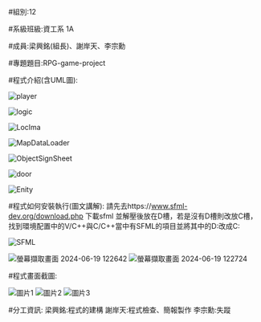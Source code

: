 #組別:12

#系級班級:資工系 1A

#成員:梁興銘(組長)、謝岸天、李宗勳

#專題題目:RPG-game-project

#程式介紹(含UML圖):

![player](https://github.com/Grooi/RPG-game-project-/assets/165006213/71787147-e3db-4863-8aa0-5c52b4c36208)

![logic](https://github.com/Grooi/RPG-game-project-/assets/165006213/f28a86e2-4f25-4be2-bb65-e6cf60074668)

![LocIma](https://github.com/Grooi/RPG-game-project-/assets/165006213/2d7e942c-c08e-42c7-b741-913f6821b073)

![MapDataLoader](https://github.com/Grooi/RPG-game-project-/assets/165006213/70940ab0-896f-470c-bbef-ade65ff3102e)

![ObjectSignSheet](https://github.com/Grooi/RPG-game-project-/assets/165006213/e655c1bd-4d91-4860-a0bc-bb7cc76c94d9)

![door](https://github.com/Grooi/RPG-game-project-/assets/165006213/7f1d7308-9513-460d-946e-0959bab8ad3f)

![Enity](https://github.com/Grooi/RPG-game-project-/assets/165006213/18019edb-b16b-49a5-8ff0-0754ef89a329)


#程式如何安裝執行(圖文講解):
請先去https://www.sfml-dev.org/download.php 下載sfml
並解壓後放在D槽，若是沒有D槽則改放C槽，找到環境配置中的V/C++與C/C++當中有SFML的項目並將其中的D:改成C:

![SFML](https://github.com/Grooi/RPG-game-project-/assets/165006213/d92c1813-afbc-4b2d-8150-62c76e992014)

![螢幕擷取畫面 2024-06-19 122642](https://github.com/Grooi/RPG-game-project-/assets/165006213/19c92b14-c521-4de7-83b5-3d4a1bc037fc)
![螢幕擷取畫面 2024-06-19 122724](https://github.com/Grooi/RPG-game-project-/assets/165006213/4815437c-8864-466d-a061-0148957130e7)




#程式畫面截圖:


![圖片1](https://github.com/Grooi/RPG-game-project-/assets/165006213/6808023a-7e8a-4e29-a207-9f46a6df34c2)
![圖片2](https://github.com/Grooi/RPG-game-project-/assets/165006213/e29e4e8a-a67c-4ae8-b6ba-ff25591ac4ec)
![圖片3](https://github.com/Grooi/RPG-game-project-/assets/165006213/00e2566d-00c2-4c10-8c96-2505d8eda09a)

#分工資訊:
梁興銘:程式的建構
謝岸天:程式檢查、簡報製作
李宗勳:失蹤

